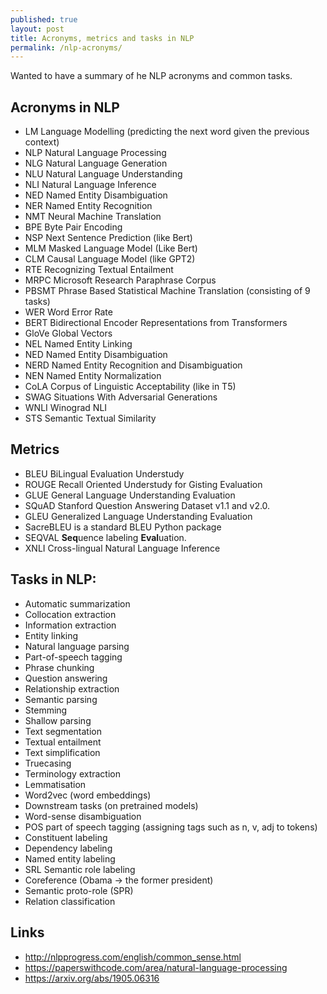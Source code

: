 ```yaml
---
published: true
layout: post
title: Acronyms, metrics and tasks in NLP
permalink: /nlp-acronyms/
---
```

Wanted to have a summary of he NLP acronyms and common tasks.


## Acronyms in NLP

* LM Language Modelling (predicting the next word given the previous context)
* NLP Natural Language Processing
* NLG Natural Language Generation 
* NLU Natural Language Understanding 
* NLI Natural Language Inference
* NED Named Entity Disambiguation
* NER Named Entity Recognition
* NMT Neural Machine Translation 
* BPE Byte Pair Encoding 
* NSP Next Sentence Prediction (like Bert)
* MLM Masked Language Model (Like Bert)
* CLM Causal Language Model (like GPT2)
* RTE Recognizing Textual Entailment
* MRPC Microsoft Research Paraphrase Corpus
* PBSMT Phrase Based Statistical Machine Translation
(consisting of 9 tasks)
* WER Word Error Rate 
* BERT Bidirectional Encoder Representations from Transformers
* GloVe Global Vectors
* NEL Named Entity Linking
* NED Named Entity Disambiguation
* NERD Named Entity Recognition and Disambiguation
* NEN Named Entity Normalization
* CoLA Corpus of Linguistic Acceptability (like in T5)
* SWAG Situations With Adversarial Generations
* WNLI Winograd NLI
* STS Semantic Textual Similarity 

## Metrics

* BLEU BiLingual Evaluation Understudy
* ROUGE Recall Oriented Understudy for Gisting Evaluation
* GLUE General Language Understanding Evaluation 
* SQuAD Stanford Question Answering Dataset v1.1 and v2.0.
* GLEU Generalized Language Understanding Evaluation
* SacreBLEU is a standard BLEU Python package
* SEQVAL **Seq**uence labeling **Eval**uation.
* XNLI Cross-lingual Natural Language Inference

<!-- https://en.wikipedia.org/wiki/Category:Tasks_of_natural_language_processing -->


## Tasks in NLP:

* Automatic summarization
* Collocation extraction
* Information extraction
* Entity linking
* Natural language parsing 
* Part-of-speech tagging
* Phrase chunking
* Question answering
* Relationship extraction
* Semantic parsing
* Stemming
* Shallow parsing
* Text segmentation
* Textual entailment
* Text simplification
* Truecasing
* Terminology extraction
* Lemmatisation
* Word2vec (word embeddings)
* Downstream tasks (on pretrained models)
* Word-sense disambiguation
* POS part of speech tagging (assigning tags such as n, v, adj to tokens)
* Constituent labeling
* Dependency labeling
* Named entity labeling
* SRL Semantic role labeling
* Coreference (Obama -> the former president)
* Semantic proto-role (SPR)
* Relation classification

## Links

* http://nlpprogress.com/english/common_sense.html
* https://paperswithcode.com/area/natural-language-processing
* https://arxiv.org/abs/1905.06316

<!-- https://en.wikipedia.org/wiki/Glossary_of_artificial_intelligence -->